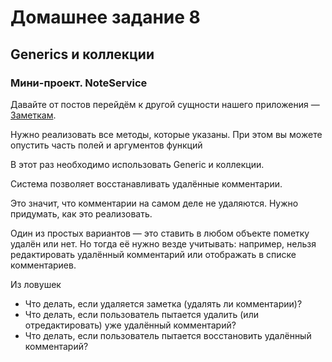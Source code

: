# Домашнее задание 8

## Generics и коллекции

### Мини-проект. NoteService

Давайте от постов перейдём к другой сущности нашего приложения — [Заметкам](https://dev.vk.com/method/notes).

Нужно реализовать все методы, которые указаны. При этом вы можете опустить часть полей и аргументов функций

В этот раз необходимо использовать Generic и коллекции.

Система позволяет восстанавливать удалённые комментарии.

Это значит, что комментарии на самом деле не удаляются. Нужно придумать, как это реализовать.

Один из простых вариантов — это ставить в любом объекте пометку удалён или нет. Но тогда её нужно везде учитывать: например, нельзя редактировать удалённый комментарий или отображать в списке комментариев.

Из ловушек
* Что делать, если удаляется заметка (удалять ли комментарии)?
* Что делать, если пользователь пытается удалить (или отредактировать) уже удалённый комментарий?
* Что делать, если пользователь пытается восстановить удалённый комментарий?